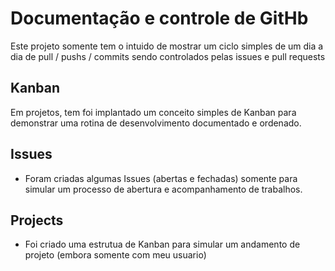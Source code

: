 # Documentação e controle de GitHb
Este projeto somente tem o intuido de mostrar um ciclo simples de um dia a dia de pull / pushs / commits sendo controlados pelas issues e pull requests

## Kanban
Em projetos, tem foi implantado um conceito simples de Kanban para demonstrar uma rotina de desenvolvimento documentado e ordenado.

## Issues 
* Foram criadas algumas Issues (abertas e fechadas) somente para simular um processo de abertura e acompanhamento de trabalhos.

## Projects 
* Foi criado uma estrutua de Kanban para simular um andamento de projeto (embora somente com meu usuario)
